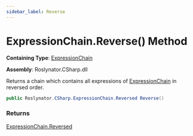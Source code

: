 ```yaml
---
sidebar_label: Reverse
---
```


# ExpressionChain\.Reverse\(\) Method

**Containing Type**: [ExpressionChain](../index.md)

**Assembly**: Roslynator\.CSharp\.dll

  
Returns a chain which contains all expressions of [ExpressionChain](../index.md) in reversed order\.

```csharp
public Roslynator.CSharp.ExpressionChain.Reversed Reverse()
```

### Returns

[ExpressionChain.Reversed](../Reversed/index.md)

